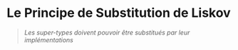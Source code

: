 # Le Principe de Substitution de Liskov

> *Les super-types doivent pouvoir être substitués par leur implémentations*